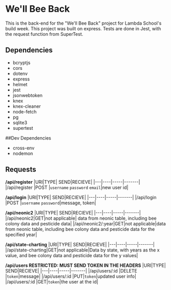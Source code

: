 # We'll Bee Back

 This is the back-end for the "We'll Bee Back" project for Lambda School's build week. This project was built on express. Tests are done in Jest, with the request function from SuperTest.

## Dependencies
* bcryptjs
* cors
* dotenv
* express
* helmet
* jest
* jsonwebtoken
* knex
* knex-cleaner
* node-fetch
* pg
* sqlite3
* supertest

##Dev Dependencies
* cross-env
* nodemon

## Requests

**/api/register**
|URI|TYPE| SEND|RECIEVE|
|---|----|-----|-------|
|/api/register |POST  |`username` `password` `email`|new user id|

**/api/login**
|URI|TYPE| SEND|RECIEVE|
|---|----|-----|-------|
|/api/login |POST  |`username` `password`|message, token|

**/api/neonic2**
|URI|TYPE| SEND|RECIEVE|
|---|----|-----|-------|
|/api/neonic2|GET|not applicable| data from neonic table, including bee colony data and pesticide data|
|/api/neonic2/:year|GET|not applicable|data from neonic table, including bee colony data and pesticide data for the specified year|

**/api/state-charting**
|URI|TYPE| SEND|RECIEVE|
|---|----|-----|-------|
|/api/state-charting|GET|not applicable|Data by state, with years as the x value, and bee colony data and pesticide data for the y values|

**/api/users RESTRICTED: MUST SEND TOKEN IN THE HEADERS**
|URI|TYPE| SEND|RECIEVE|
|---|----|-----|-------|
|/api/users/:id |DELETE |`token`|message|
|/api/users/:id |PUT|`token`|updated user info|
|/api/users/:id |GET|`token`|the user at the id|